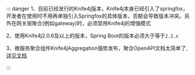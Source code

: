 ::: danger 
1、目前已经发行的Knife4j版本，Knife4j本身已经引入了springfox，开发者在使用时不用再单独引入Springfox的具体版本，否额会导致版本冲突。另外在网关层聚合(例如gateway)时，必须禁用Knife4j的增强模式

2、使用Knife4j2.0.6及以上的版本，Spring Boot的版本必须大于等于`2.2.x`

3、微服务聚合组件Knife4jAggregation强势发布，聚合OpenAPI文档太简单了,[详见文档](knife4jAggregation.md)

:::


